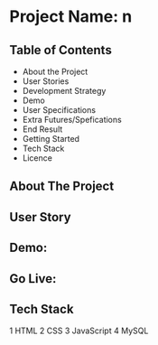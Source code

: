 # Project Name: n
## Table of Contents
* About the Project
* User Stories
* Development Strategy
* Demo
* User Specifications
* Extra Futures/Spefications
* End Result
* Getting Started
* Tech Stack
* Licence
## About The Project

## User Story

## Demo:

## Go Live:

## Tech Stack
1 HTML
2 CSS
3 JavaScript
4 MySQL